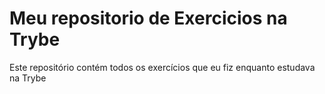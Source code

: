 # Meu repositorio de Exercicios na Trybe

Este repositório contém todos os exercícios que eu fiz enquanto estudava na Trybe
